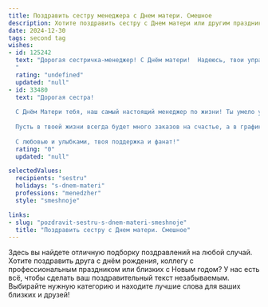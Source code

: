 ```yaml
---
title: Поздравить сестру менеджера с Днем матери. Смешное
description: Хотите поздравить сестру с Днем матери или другим праздником? Наш ИИ создаст незабываемое поздравление, а вы обязательно выделитесь среди других.  
date: 2024-12-30
tags: second tag
wishes:
- id: 125242
  text: "Дорогая сестричка-менеджер! С Днём матери!  Надеюсь, твои управленческие навыки помогут тебе организовать этот праздник так же блестяще, как ты руководишь командой на работе.  Пусть твой дом будет полным чашей (и пусть чаша будет  полна не только детского крика, но и вкусных угощений!).  Поздравляю с этим замечательным днём, желаю тебе терпения,  чуть-чуть больше свободного времени и, главное, чтобы все твои «проекты» — дети, муж, домашние дела —  были успешно реализованы!
  "
  rating: "undefined"
  updated: "null"
- id: 33480
  text: "Дорогая сестра!
  
  С Днём Матери тебя, наш самый настоящий менеджер по жизни! Ты умело управляешь не только проектами, но и нашей семейной хроникой. Твои «планерки» с детьми стали классикой жанра — никто не умеет так организовать утреннее побрякивание, как ты!
  
  Пусть в твоей жизни всегда будет много заказов на счастье, а в графике — только моменты радости. Желаю, чтобы твои «проблемы» были только с печеньем на кухне, а не с детьми!
  
  С любовью и улыбками, твоя поддержка и фанат!"
  rating: "0"
  updated: "null"

selectedValues:
  recipients: "sestru"
  holidays: "s-dnem-materi"
  professions: "menedzher"
  style: "smeshnoje"

links:
- slug: "pozdravit-sestru-s-dnem-materi-smeshnoje"
  title: "Поздравить сестру с Днем матери. Смешное"
---
```


Здесь вы найдете отличную подборку поздравлений на любой случай. 
Хотите поздравить друга с днём рождения, коллегу с профессиональным праздником или близких с Новым годом? У нас есть всё, чтобы сделать ваш поздравительный текст незабываемым. Выбирайте нужную категорию и находите лучшие слова для ваших близких и друзей!
